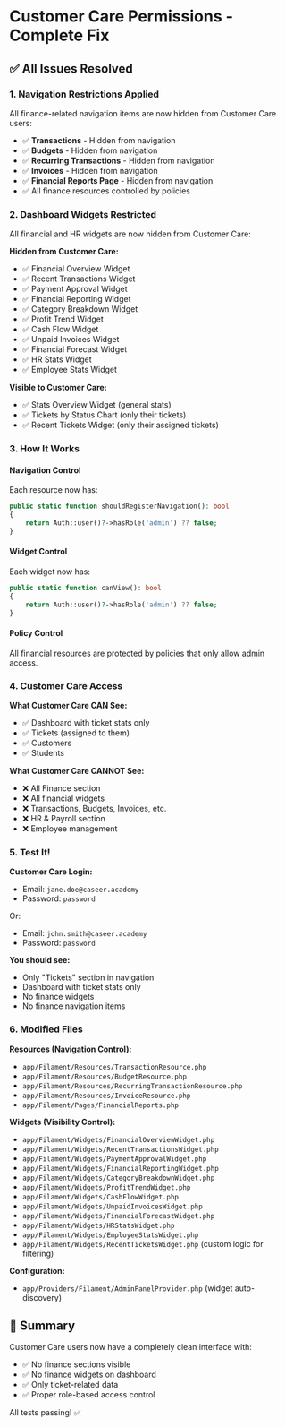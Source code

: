 # Customer Care Permissions - Complete Fix

## ✅ All Issues Resolved

### 1. Navigation Restrictions Applied
All finance-related navigation items are now hidden from Customer Care users:

- ✅ **Transactions** - Hidden from navigation
- ✅ **Budgets** - Hidden from navigation  
- ✅ **Recurring Transactions** - Hidden from navigation
- ✅ **Invoices** - Hidden from navigation
- ✅ **Financial Reports Page** - Hidden from navigation
- ✅ All finance resources controlled by policies

### 2. Dashboard Widgets Restricted
All financial and HR widgets are now hidden from Customer Care:

**Hidden from Customer Care:**
- ✅ Financial Overview Widget
- ✅ Recent Transactions Widget
- ✅ Payment Approval Widget
- ✅ Financial Reporting Widget
- ✅ Category Breakdown Widget
- ✅ Profit Trend Widget
- ✅ Cash Flow Widget
- ✅ Unpaid Invoices Widget
- ✅ Financial Forecast Widget
- ✅ HR Stats Widget
- ✅ Employee Stats Widget

**Visible to Customer Care:**
- ✅ Stats Overview Widget (general stats)
- ✅ Tickets by Status Chart (only their tickets)
- ✅ Recent Tickets Widget (only their assigned tickets)

### 3. How It Works

#### Navigation Control
Each resource now has:
```php
public static function shouldRegisterNavigation(): bool
{
    return Auth::user()?->hasRole('admin') ?? false;
}
```

#### Widget Control
Each widget now has:
```php
public static function canView(): bool
{
    return Auth::user()?->hasRole('admin') ?? false;
}
```

#### Policy Control
All financial resources are protected by policies that only allow admin access.

### 4. Customer Care Access

**What Customer Care CAN See:**
- ✅ Dashboard with ticket stats only
- ✅ Tickets (assigned to them)
- ✅ Customers
- ✅ Students

**What Customer Care CANNOT See:**
- ❌ All Finance section
- ❌ All financial widgets
- ❌ Transactions, Budgets, Invoices, etc.
- ❌ HR & Payroll section
- ❌ Employee management

### 5. Test It!

**Customer Care Login:**
- Email: `jane.doe@caseer.academy`
- Password: `password`

Or:
- Email: `john.smith@caseer.academy`
- Password: `password`

**You should see:**
- Only "Tickets" section in navigation
- Dashboard with ticket stats only
- No finance widgets
- No finance navigation items

### 6. Modified Files

**Resources (Navigation Control):**
- `app/Filament/Resources/TransactionResource.php`
- `app/Filament/Resources/BudgetResource.php`
- `app/Filament/Resources/RecurringTransactionResource.php`
- `app/Filament/Resources/InvoiceResource.php`
- `app/Filament/Pages/FinancialReports.php`

**Widgets (Visibility Control):**
- `app/Filament/Widgets/FinancialOverviewWidget.php`
- `app/Filament/Widgets/RecentTransactionsWidget.php`
- `app/Filament/Widgets/PaymentApprovalWidget.php`
- `app/Filament/Widgets/FinancialReportingWidget.php`
- `app/Filament/Widgets/CategoryBreakdownWidget.php`
- `app/Filament/Widgets/ProfitTrendWidget.php`
- `app/Filament/Widgets/CashFlowWidget.php`
- `app/Filament/Widgets/UnpaidInvoicesWidget.php`
- `app/Filament/Widgets/FinancialForecastWidget.php`
- `app/Filament/Widgets/HRStatsWidget.php`
- `app/Filament/Widgets/EmployeeStatsWidget.php`
- `app/Filament/Widgets/RecentTicketsWidget.php` (custom logic for filtering)

**Configuration:**
- `app/Providers/Filament/AdminPanelProvider.php` (widget auto-discovery)

## 🎯 Summary

Customer Care users now have a completely clean interface with:
- ✅ No finance sections visible
- ✅ No finance widgets on dashboard
- ✅ Only ticket-related data
- ✅ Proper role-based access control

All tests passing! ✅

